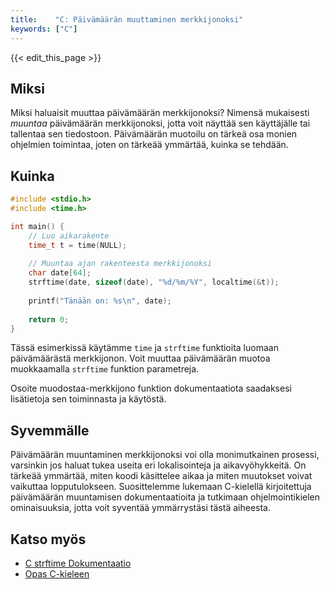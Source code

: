 ```yaml
---
title:    "C: Päivämäärän muuttaminen merkkijonoksi"
keywords: ["C"]
---
```


{{< edit_this_page >}}

## Miksi

Miksi haluaisit muuttaa päivämäärän merkkijonoksi? Nimensä mukaisesti *muuntaa* päivämäärän merkkijonoksi, jotta voit näyttää sen käyttäjälle tai tallentaa sen tiedostoon. Päivämäärän muotoilu on tärkeä osa monien ohjelmien toimintaa, joten on tärkeää ymmärtää, kuinka se tehdään.

## Kuinka

```C
#include <stdio.h>
#include <time.h>

int main() {
    // Luo aikarakente
    time_t t = time(NULL);
    
    // Muuntaa ajan rakenteesta merkkijonoksi
    char date[64];
    strftime(date, sizeof(date), "%d/%m/%Y", localtime(&t));
    
    printf("Tänään on: %s\n", date);
    
    return 0;
}

```

Tässä esimerkissä käytämme `time` ja `strftime` funktioita luomaan päivämäärästä merkkijonon. Voit muuttaa päivämäärän muotoa muokkaamalla `strftime` funktion parametreja.

Osoite muodostaa-merkkijono funktion dokumentaatiota saadaksesi lisätietoja sen toiminnasta ja käytöstä.

## Syvemmälle

Päivämäärän muuntaminen merkkijonoksi voi olla monimutkainen prosessi, varsinkin jos haluat tukea useita eri lokalisointeja ja aikavyöhykkeitä. On tärkeää ymmärtää, miten koodi käsittelee aikaa ja miten muutokset voivat vaikuttaa lopputulokseen. Suosittelemme lukemaan C-kielellä kirjoitettuja päivämäärän muuntamisen dokumentaatioita ja tutkimaan ohjelmointikielen ominaisuuksia, jotta voit syventää ymmärrystäsi tästä aiheesta.

## Katso myös

- [C strftime Dokumentaatio](https://en.cppreference.com/w/c/chrono/strftime)
- [Opas C-kieleen](https://fi.wikipedia.org/wiki/C_(ohjelmointikieli))